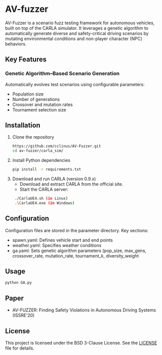  # AV-fuzzer
AV-Fuzzer is a scenario fuzz testing framework for autonomous vehicles, built on top of the CARLA simulator. It leverages a genetic algorithm to automatically generate diverse and safety-critical driving scenarios by mutating environmental conditions and non-player character (NPC) behaviors.

## Key Features
### Genetic Algorithm–Based Scenario Generation
Automatically evolves test scenarios using configurable parameters:
- Population size
- Number of generations
- Crossover and mutation rates
- Tournament selection size

## Installation
1. Clone the repository
   ```sh
   https://github.com/cclinus/AV-Fuzzer.git
   cd av-fuzzer/carla_sim/
   ```
2. Install Python dependencies
   ```sh
   pip install -r requirements.txt
   ```
3. Download and run CARLA (version 0.9.x)
   - Download and extract CARLA from the official site.
   - Start the CARLA server:
   ```sh
    ./CarlaUE4.sh (in Linux)
    .\CarlaUE4.exe (in Windows)
   ```
## Configuration
Configuration files are stored in the parameter directory. Key sections:
- spawn.yaml: Defines vehicle start and end points
- weather.yaml: Specifies weather conditions
- ga.yaml: Sets genetic algorithm parameters (pop_size, max_gens, crossover_rate, mutation_rate, tournament_k, diversity_weight

## Usage

  ```sh
  python GA.py
  ```
## Paper
- AV-FUZZER: Finding Safety Violations in Autonomous Driving Systems (ISSRE'20)
  
## License
This project is licensed under the BSD 3-Clause License. See the [LICENSE](./LICENSE) file for details.      
